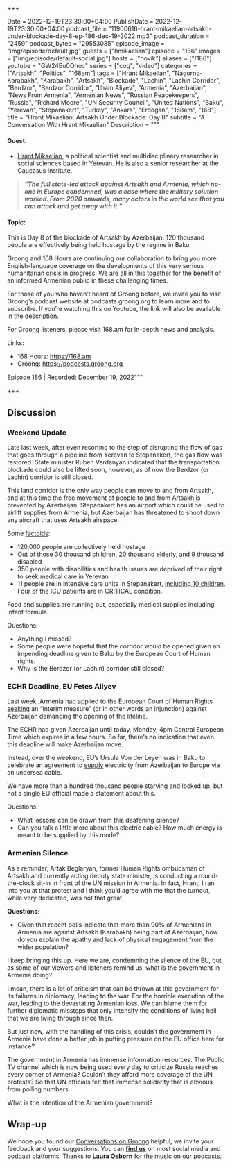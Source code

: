 +++

Date = 2022-12-19T23:30:00+04:00
PublishDate = 2022-12-19T23:30:00+04:00
podcast_file = "11900616-hrant-mikaelian-artsakh-under-blockade-day-8-ep-186-dec-19-2022.mp3"
podcast_duration = "2459"
podcast_bytes = "29553085"
episode_image = "img/episode/default.jpg"
guests = ["hmikaelian"]
episode = "186"
images = ["img/episode/default-social.jpg"]
hosts = ["hovik"]
aliases = ["/186"]
youtube = "GW24Eu0Ohoc"
series = ["cog", "video"]
categories = ["Artsakh", "Politics", "168am"]
tags = ["Hrant Mikaelian", "Nagorno-Karabakh", "Karabakh", "Artsakh", "Blockade", "Lachin", "Lachin Corridor", "Berdzor", "Berdzor Corridor", "Ilham Aliyev", "Armenia", "Azerbaijan", "News From Armenia", "Armenian News", "Russian Peacekeepers", "Russia", "Richard Moore", "UN Security Council", "United Nations", "Baku", "Yerevan", "Stepanakert", "Turkey", "Ankara", "Erdogan", "168am", "168"]
title = "Hrant Mikaelian: Artsakh Under Blockade: Day 8"
subtitle = "A Conversation With Hrant Mikaelian"
Description = """

#### Guest:
* [Hrant Mikaelian](/guest/hmikaelian), a political scientist and multidisciplinary researcher in social sciences based in Yerevan. He is also a senior researcher at the Caucasus Institute.

> ***"The full state-led attack against Artsakh and Armenia, which no-one in Europe condemned, was a case where the military solution worked. From 2020 onwards, many actors in the world see that you can attack and get away with it."***

#### Topic:

This is Day 8 of the blockade of Artsakh by Azerbaijan. 120 thousand people are effectively being held hostage by the regime in Baku.

Groong and 168 Hours are continuing our collaboration to bring you more English-language coverage on the developments of this very serious humanitarian crisis in progress. We are all in this together for the benefit of an informed Armenian public in these challenging times.

For those of you who haven’t heard of Groong before, we invite you to visit Groong’s podcast website at podcasts.groong.org to learn more and to subscribe. If you’re watching this on Youtube, the link will also be available in the description.

For Groong listeners, please visit 168.am for in-depth news and analysis. 

Links:
  -  168 Hours: https://168.am
   - Groong: https://podcasts.groong.org

Episode 186 | Recorded: December 19, 2022"""

+++

## Discussion

### Weekend Update

Late last week, after even resorting to the step of disrupting the flow of gas that goes through a pipeline from Yerevan to Stepanakert, the gas flow was restored. State minister Ruben Vardanyan indicated that the transportation blockade could also be lifted soon, however, as of now the Berdzor (or Lachin) corridor is still closed. 

This land corridor is the only way people can move to and from Artsakh, and at this time the free movement of people to and from Artsakh is prevented by Azerbaijan. Stepanakert has an airport which could be used to airlift supplies from Armenia, but Azerbaijan has threatened to shoot down any aircraft that uses Artsakh airspace.

Some [factoids](https://twitter.com/Aeternum7/status/1604728905889464320?s=20&t=IDKnLPxkgLi6Yw92BvwcSA):

* 120,000 people are collectively held hostage
* Out of those 30 thousand children, 20 thousand elderly, and 9 thousand disabled
* 350 people with disabilities and health issues are deprived of their right to seek medical care in Yerevan
* 11 people are in intensive care units in Stepanakert, [including 10 children](https://168.am/2022/12/19/1812270.html). Four of the ICU patients are in CRITICAL condition.

Food and supplies are running out, especially medical supplies including infant formula.

Questions:

* Anything I missed?
* Some people were hopeful that the corridor would be opened given an impending deadline given to Baku by the European Court of Human rights.
* Why is the Berdzor (or Lachin) corridor still closed?


### ECHR Deadline, EU Fetes Aliyev

Last week, Armenia had applied to the European Court of Human Rights [seeking](https://news.am/eng/news/735153.html) an “interim measure” (or in other words an injunction) against Azerbaijan demanding the opening of the lifeline.

The ECHR had given Azerbaijan until today, Monday, 4pm Central European Time which expires in a few hours. So far, there’s no indication that even this deadline will make Azerbaijan move.

Instead, over the weekend, EU’s Ursula Von der Leyen was in Baku to celebrate an agreement to [supply](https://ankakh.com/hy/article/116238) electricity from Azerbaijan to Europe via an undersea cable. 

We have more than a hundred thousand people starving and locked up, but not a single EU official made a statement about this.

Questions:

* What lessons can be drawn from this deafening silence?
* Can you talk a little more about this electric cable? How much energy is meant to be supplied by this mode?


### Armenian Silence

As a reminder, Artak Beglaryan, former Human Rights ombudsman of Artsakh and currently acting deputy state minister, is conducting a round-the-clock sit-in in front of the UN mission in Armenia. In fact, Hrant, I ran into you at that protest and I think you’d agree with me that the turnout, while very dedicated, was not that great.

**Questions**:

* Given that recent polls indicate that more than 90% of Armenians in Armenia are against Artsakh (Karabakh) being part of Azerbaijan, how do you explain the apathy and lack of physical engagement from the wider population?

I keep bringing this up. Here we are, condemning the silence of the EU, but as some of our viewers and listeners remind us, what is the government in Armenia doing?

I mean, there is a lot of criticism that can be thrown at this government for its failures in diplomacy, leading to the war. For the horrible execution of the war, leading to the devastating Armenian loss. We can blame them for further diplomatic missteps that only intensify the conditions of living hell that we are living through since then.

But just now, with the handling of this crisis, couldn’t the government in Armenia have done a better job in putting pressure on the EU office here for instance?

The government in Armenia has immense information resources. The Public TV channel which is now being used every day to criticize Russia reaches every corner of Armenia? Couldn’t they afford more coverage of the UN protests? So that UN officials felt that immense solidarity that is obvious from polling numbers.

What is the intention of the Armenian government?



## Wrap-up

We hope you found our [Conversations on Groong](/series/cog/) helpful, we invite your feedback and your suggestions. You can [**find us**](https://linktr.ee/groong) on most social media and podcast platforms. Thanks to **Laura Osborn** for the music on our podcasts.
